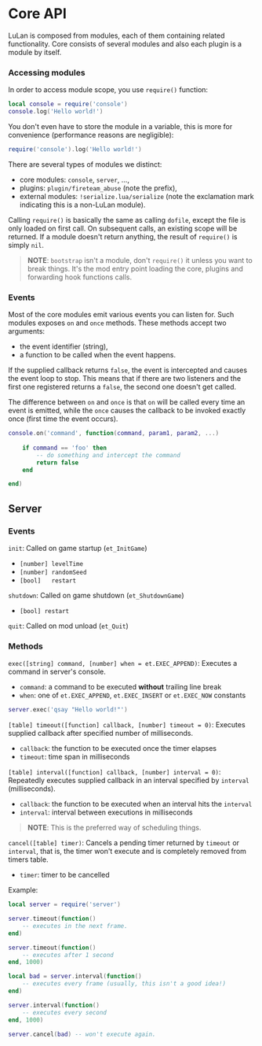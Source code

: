 # Core API

LuLan is composed from modules, each of them containing related functionality. Core consists of several modules and also each plugin is a module by itself.

### Accessing modules

In order to access module scope, you use `require()` function:

~~~lua
local console = require('console')
console.log('Hello world!')
~~~

You don't even have to store the module in a variable, this is more for convenience (performance reasons are negligible):

~~~lua
require('console').log('Hello world!')
~~~

There are several types of modules we distinct:

- core modules: `console`, `server`, ...,
- plugins: `plugin/fireteam_abuse` (note the prefix),
- external modules: `!serialize.lua/serialize` (note the exclamation mark indicating this is a non-LuLan module).

Calling `require()` is basically the same as calling `dofile`, except the file is only loaded on first call. On subsequent calls, an existing scope will be returned. If a module doesn't return anything, the result of `require()` is simply `nil`.

> **NOTE**: `bootstrap` isn't a module, don't `require()` it unless you want to break things. It's the mod entry point loading the core, plugins and forwarding hook functions calls.

### Events

Most of the core modules emit various events you can listen for. Such modules exposes `on` and `once` methods. These methods accept two arguments:

- the event identifier (string),
- a function to be called when the event happens.

If the supplied callback returns `false`, the event is intercepted and causes the event loop to stop. This means that if there are two listeners and the first one registered returns a `false`, the second one doesn't get called.

The difference between `on` and `once` is that `on` will be called every time an event is emitted, while the `once` causes the callback to be invoked exactly once (first time the event occurs).

~~~lua
console.on('command', function(command, param1, param2, ...)
    
    if command == 'foo' then
        -- do something and intercept the command
        return false
    end

end)
~~~

## Server

### Events

`init`: Called on game startup (`et_InitGame`)
- `[number] levelTime`
- `[number] randomSeed`
- `[bool]   restart`

`shutdown`: Called on game shutdown (`et_ShutdownGame`)
- `[bool] restart`

`quit`: Called on mod unload (`et_Quit`)

### Methods

`exec([string] command, [number] when = et.EXEC_APPEND)`: Executes a command in server's console.
- `command`: a command to be executed **without** trailing line break
- `when`: one of `et.EXEC_APPEND`, `et.EXEC_INSERT` or `et.EXEC_NOW` constants

~~~lua
server.exec('qsay "Hello world!"')
~~~

`[table] timeout([function] callback, [number] timeout = 0)`: Executes supplied callback after specified number of milliseconds.
- `callback`: the function to be executed once the timer elapses
- `timeout`: time span in milliseconds

`[table] interval([function] callback, [number] interval = 0)`: Repeatedly executes supplied callback in an interval specified by `interval` (milliseconds).
- `callback`: the function to be executed when an interval hits the `interval`
- `interval`: interval between executions in milliseconds

> **NOTE**: This is the preferred way of scheduling things.

`cancel([table] timer)`: Cancels a pending timer returned by `timeout` or `interval`, that is, the timer won't execute and is completely removed from timers table.
- `timer`: timer to be cancelled

Example:

~~~lua
local server = require('server')

server.timeout(function()
    -- executes in the next frame.
end)

server.timeout(function()
    -- executes after 1 second
end, 1000)

local bad = server.interval(function()
    -- executes every frame (usually, this isn't a good idea!)
end)

server.interval(function()
    -- executes every second
end, 1000)

server.cancel(bad) -- won't execute again.
~~~